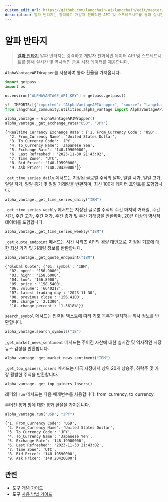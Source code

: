 ```yaml
---
custom_edit_url: https://github.com/langchain-ai/langchain/edit/master/docs/docs/integrations/tools/alpha_vantage.ipynb
description: 알파 반타지는 강력하고 개발자 친화적인 API 및 스프레드시트를 통해 실시간 및 역사적 금융 시장 데이터를 제공합니다.
---
```


# 알파 반타지

> [알파 반타지](https://www.alphavantage.co) 알파 반타지는 강력하고 개발자 친화적인 데이터 API 및 스프레드시트를 통해 실시간 및 역사적인 금융 시장 데이터를 제공합니다.

`AlphaVantageAPIWrapper`를 사용하여 통화 환율을 가져옵니다.

```python
import getpass
import os

os.environ["ALPHAVANTAGE_API_KEY"] = getpass.getpass()
```


```python
<!--IMPORTS:[{"imported": "AlphaVantageAPIWrapper", "source": "langchain_community.utilities.alpha_vantage", "docs": "https://api.python.langchain.com/en/latest/utilities/langchain_community.utilities.alpha_vantage.AlphaVantageAPIWrapper.html", "title": "Alpha Vantage"}]-->
from langchain_community.utilities.alpha_vantage import AlphaVantageAPIWrapper
```


```python
alpha_vantage = AlphaVantageAPIWrapper()
alpha_vantage._get_exchange_rate("USD", "JPY")
```


```output
{'Realtime Currency Exchange Rate': {'1. From_Currency Code': 'USD',
  '2. From_Currency Name': 'United States Dollar',
  '3. To_Currency Code': 'JPY',
  '4. To_Currency Name': 'Japanese Yen',
  '5. Exchange Rate': '148.19900000',
  '6. Last Refreshed': '2023-11-30 21:43:02',
  '7. Time Zone': 'UTC',
  '8. Bid Price': '148.19590000',
  '9. Ask Price': '148.20420000'}}
```


`_get_time_series_daily` 메서드는 지정된 글로벌 주식의 날짜, 일일 시가, 일일 고가, 일일 저가, 일일 종가 및 일일 거래량을 반환하며, 최신 100개 데이터 포인트를 포함합니다.

```python
alpha_vantage._get_time_series_daily("IBM")
```


`_get_time_series_weekly` 메서드는 지정된 글로벌 주식의 주간 마지막 거래일, 주간 시가, 주간 고가, 주간 저가, 주간 종가 및 주간 거래량을 반환하며, 20년 이상의 역사적 데이터를 포함합니다.

```python
alpha_vantage._get_time_series_weekly("IBM")
```


`_get_quote_endpoint` 메서드는 시간 시리즈 API의 경량 대안으로, 지정된 기호에 대한 최신 가격 및 거래량 정보를 반환합니다.

```python
alpha_vantage._get_quote_endpoint("IBM")
```


```output
{'Global Quote': {'01. symbol': 'IBM',
  '02. open': '156.9000',
  '03. high': '158.6000',
  '04. low': '156.8900',
  '05. price': '158.5400',
  '06. volume': '6640217',
  '07. latest trading day': '2023-11-30',
  '08. previous close': '156.4100',
  '09. change': '2.1300',
  '10. change percent': '1.3618%'}}
```


`search_symbol` 메서드는 입력된 텍스트에 따라 기호 목록과 일치하는 회사 정보를 반환합니다.

```python
alpha_vantage.search_symbols("IB")
```


`_get_market_news_sentiment` 메서드는 주어진 자산에 대한 실시간 및 역사적인 시장 뉴스 감성을 반환합니다.

```python
alpha_vantage._get_market_news_sentiment("IBM")
```


`_get_top_gainers_losers` 메서드는 미국 시장에서 상위 20개 상승주, 하락주 및 가장 활발한 주식을 반환합니다.

```python
alpha_vantage._get_top_gainers_losers()
```


래퍼의 `run` 메서드는 다음 매개변수를 사용합니다: from_currency, to_currency.

주어진 통화 쌍에 대한 통화 환율을 가져옵니다.

```python
alpha_vantage.run("USD", "JPY")
```


```output
{'1. From_Currency Code': 'USD',
 '2. From_Currency Name': 'United States Dollar',
 '3. To_Currency Code': 'JPY',
 '4. To_Currency Name': 'Japanese Yen',
 '5. Exchange Rate': '148.19900000',
 '6. Last Refreshed': '2023-11-30 21:43:02',
 '7. Time Zone': 'UTC',
 '8. Bid Price': '148.19590000',
 '9. Ask Price': '148.20420000'}
```


## 관련

- 도구 [개념 가이드](/docs/concepts/#tools)
- 도구 [사용 방법 가이드](/docs/how_to/#tools)